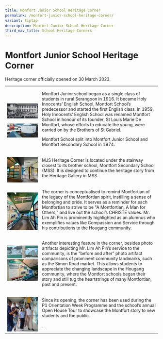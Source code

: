 ```yaml
---
title: Monfort Junior School Heritage Corner
permalink: /monfort-junior-school-heritage-corner/
variant: tiptap
description: Monfort Junior School Heritage Corner
third_nav_title: School Heritage Corners
---
```

<h1><strong>Montfort Junior School Heritage Corner</strong></h1>
<p>Heritage corner officially opened on 30 March 2023.</p>
<p></p>
<table style="minWidth: 50px">
<colgroup>
<col>
<col>
</colgroup>
<tbody>
<tr>
<td rowspan="1" colspan="1">
<p></p>
<div class="isomer-image-wrapper">
<img style="width: 100%" height="auto" width="100%" alt="" src="/images/holy_innocents_eng.png">
</div>
<p></p>
<div class="isomer-image-wrapper">
<img style="width: 100%" height="auto" width="100%" alt="" src="/images/monfort_overview.png">
</div>
</td>
<td rowspan="1" colspan="1">
<p>Montfort Junior school began as a single class of students in rural Serangoon
in 1916. It became Holy Innocents’ English School, Montfort School’s predecessor
and started the first English class. In 1959, Holy Innocents’ English School
was renamed Montfort School in honour of its founder, St Louis Marie De
Montfort, whose efforts to educate the young, were carried on by the Brothers
of St Gabriel.</p>
<p>Montfort School split into Montfort Junior School and Montfort Secondary
School in 1974.</p>
</td>
</tr>
<tr>
<td rowspan="1" colspan="1">
<p></p>
<div class="isomer-image-wrapper">
<img style="width: 100%" height="auto" width="100%" alt="" src="/images/2.jpg">
</div>
</td>
<td rowspan="1" colspan="1">
<p>MJS Heritage Corner is located under the stairway closest to its brother
school, Montfort Secondary School (MSS). It is designed to continue the
heritage story from the Heritage Gallery in MSS.</p>
<p></p>
</td>
</tr>
<tr>
<td rowspan="1" colspan="1">
<p></p>
<div class="isomer-image-wrapper">
<img style="width: 100%" height="auto" width="100%" alt="" src="/images/1.jpg">
</div>
</td>
<td rowspan="1" colspan="1">
<p>The corner is conceptualised to remind Montfortian of the legacy of the
Montfortian spirit, instilling a sense of belonging and pride. It serves
as a reminder for each Montfortian to strive to be "A Montfortian, A Man
for Others," and live out the school’s CHRISTE values. Mr. Lim Ah Pin is
prominently highlighted as an alumnus who exemplifies values like Compassion
and Service through his contributions to the Hougang community.</p>
</td>
</tr>
<tr>
<td rowspan="1" colspan="1">
<div class="isomer-image-wrapper">
<img style="width: 100%" height="auto" width="100%" alt="" src="/images/5.jpg">
</div>
<div class="isomer-image-wrapper">
<img style="width: 100%" height="auto" width="100%" alt="" src="/images/3.jpg">
</div>
</td>
<td rowspan="1" colspan="1">
<p>Another interesting feature in the corner, besides photo artifacts depicting
Mr. Lim Ah Pin’s service to the community, is the “before and after” photo
artifact comparisons of prominent community landmarks, such as the Simon
Road market. This allows students to appreciate the changing landscape
in the Hougang community, where the Montfort schools began their story
and still tug the heartstrings of many Montfortian, past and present.</p>
</td>
</tr>
<tr>
<td rowspan="1" colspan="1">
<p></p>
<div class="isomer-image-wrapper">
<img style="width: 100%" height="auto" width="100%" alt="" src="/images/7.jpg">
</div>
</td>
<td rowspan="1" colspan="1">
<p>Since its opening, the corner has been used during the P1 Orientation
Week Programme and the school’s annual Open House Tour to showcase the
Montfort story to new students and the public.</p>
<p><strong><u>&nbsp;</u></strong>
</p>
</td>
</tr>
</tbody>
</table>
<p></p>